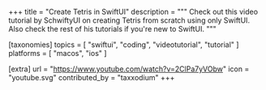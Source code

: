 +++
title       = "Create Tetris in SwiftUI"
description = """
Check out this video tutorial by SchwiftyUI on creating Tetris from scratch using only SwiftUI. Also check the rest of his tutorials if you're new to SwiftUI.
"""

[taxonomies]
topics    = [ "swiftui", "coding", "videotutorial", "tutorial" ]
platforms = [ "macos", "ios" ]

[extra]
url            = "https://www.youtube.com/watch?v=2ClPa7yVObw"
icon           = "youtube.svg"
contributed_by = "taxxodium"
+++
